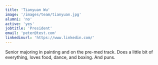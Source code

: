 ```yaml
---
title: 'Tianyuan Wu'
image: '/images/team/tianyuan.jpg'
alumni: 'no'
active: 'yes'
jobtitle: 'President'
email: 'peter@test.com'
linkedinurl: 'https://www.linkedin.com/'
---
```


Senior majoring in painting and on the pre-med track. Does a little bit of everything, loves food, dance, and boxing. And puns.

